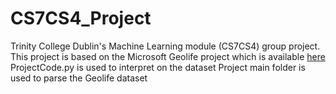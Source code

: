 # CS7CS4_Project
Trinity College Dublin's Machine Learning module (CS7CS4) group project. This project is based on the Microsoft Geolife project which is available [here](https://www.microsoft.com/en-us/download/details.aspx?id=52367)
ProjectCode.py is used to interpret on the dataset
Project main folder is used to parse the Geolife dataset
